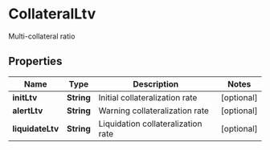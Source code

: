 
# CollateralLtv

Multi-collateral ratio

## Properties

Name | Type | Description | Notes
------------ | ------------- | ------------- | -------------
**initLtv** | **String** | Initial collateralization rate |  [optional]
**alertLtv** | **String** | Warning collateralization rate |  [optional]
**liquidateLtv** | **String** | Liquidation collateralization rate |  [optional]

